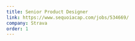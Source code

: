 ```yaml
---
title: Senior Product Designer
link: https://www.sequoiacap.com/jobs/534669/
company: Strava
order: 1
---
```


